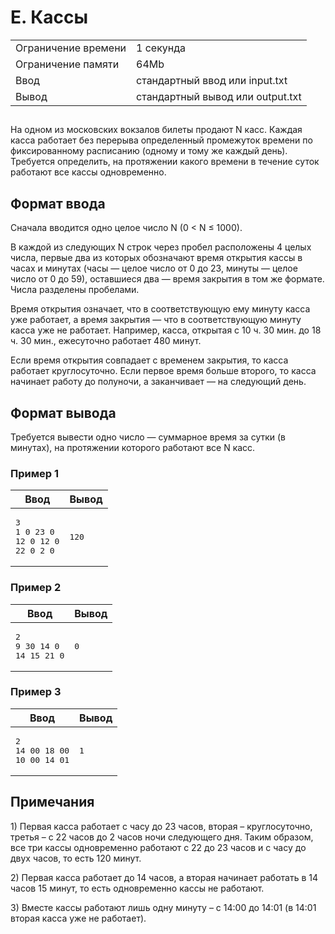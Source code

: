 <div class="problem-statement">
   <div class="header">
      <h1 class="title">E. Кассы</h1>
      <table>
         <tr class="time-limit">
            <td class="property-title">Ограничение времени</td>
            <td>1&nbsp;секунда</td>
         </tr>
         <tr class="memory-limit">
            <td class="property-title">Ограничение памяти</td>
            <td>64Mb</td>
         </tr>
         <tr class="input-file">
            <td class="property-title">Ввод</td>
            <td colspan="1">стандартный ввод или input.txt</td>
         </tr>
         <tr class="output-file">
            <td class="property-title">Вывод</td>
            <td colspan="1">стандартный вывод или output.txt</td>
         </tr>
      </table>
   </div>
   <h2></h2>
   <div class="legend"><span style="">
         <p>На одном из московских вокзалов билеты продают N касс. Каждая касса работает без перерыва определенный промежуток времени
            по фиксированному расписанию (одному и тому же каждый день). Требуется определить, на протяжении какого времени в течение
            суток работают все кассы одновременно.
         </p></span><p></p>
   </div>
   <h2>Формат ввода</h2>
   <div class="input-specification"><span style="">
         <p>Сначала вводится одно целое число N (0 &lt; N ≤ 1000).</p></span><p>В каждой из следующих N строк через пробел расположены 4 целых числа, первые два из которых обозначают время открытия кассы
         в часах и минутах (часы — целое число от 0 до 23, минуты — целое число от 0 до 59), оставшиеся два — время закрытия в том
         же формате. Числа разделены пробелами.
      </p>
      <p>Время открытия означает, что в соответствующую ему минуту касса уже работает, а время закрытия — что в соответствующую минуту
         касса уже не работает. Например, касса, открытая с 10 ч. 30 мин. до 18 ч. 30 мин., ежесуточно работает 480 минут.
      </p>
      <p>Если время открытия совпадает с временем закрытия, то касса работает круглосуточно. Если первое время больше второго, то касса
         начинает работу до полуночи, а заканчивает — на следующий день.
      </p>
   </div>
   <h2>Формат вывода</h2>
   <div class="output-specification"><span style="">
         <p>Требуется вывести одно число — суммарное время за сутки (в минутах), на протяжении которого работают все N касс.</p></span><p></p>
   </div>
   <h3>Пример 1</h3>
   <table class="sample-tests">
      <thead>
         <tr>
            <th>Ввод</th>
            <th>Вывод</th>
         </tr>
      </thead>
      <tbody>
         <tr>
            <td><pre>3
1 0 23 0
12 0 12 0
22 0 2 0
</pre></td>
            <td><pre>120
</pre></td>
         </tr>
      </tbody>
   </table>
   <h3>Пример 2</h3>
   <table class="sample-tests">
      <thead>
         <tr>
            <th>Ввод</th>
            <th>Вывод</th>
         </tr>
      </thead>
      <tbody>
         <tr>
            <td><pre>2
9 30 14 0
14 15 21 0
</pre></td>
            <td><pre>0
</pre></td>
         </tr>
      </tbody>
   </table>
   <h3>Пример 3</h3>
   <table class="sample-tests">
      <thead>
         <tr>
            <th>Ввод</th>
            <th>Вывод</th>
         </tr>
      </thead>
      <tbody>
         <tr>
            <td><pre>2
14 00 18 00
10 00 14 01
</pre></td>
            <td><pre>1
</pre></td>
         </tr>
      </tbody>
   </table>
   <h2>Примечания</h2>
   <div class="notes"><span style="">
         <p>1) Первая касса работает с часу до 23 часов, вторая – круглосуточно, третья – с 22 часов до 2 часов ночи следующего дня. Таким
            образом, все три кассы одновременно работают с 22 до 23 часов и с часу до двух часов, то есть 120 минут.
         </p></span><p>2) Первая касса работает до 14 часов, а вторая начинает работать в 14 часов 15 минут, то есть одновременно кассы не работают.</p>
      <p>3) Вместе кассы работают лишь одну минуту – с 14:00 до 14:01 (в 14:01 вторая касса уже не работает).</p>
   </div>
</div></div>
